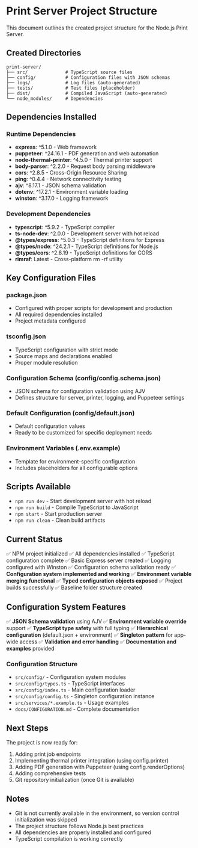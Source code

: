 # Print Server Project Structure

This document outlines the created project structure for the Node.js Print Server.

## Created Directories

```
print-server/
├── src/              # TypeScript source files
├── config/           # Configuration files with JSON schemas
├── logs/             # Log files (auto-generated)
├── tests/            # Test files (placeholder)
├── dist/             # Compiled JavaScript (auto-generated)
└── node_modules/     # Dependencies
```

## Dependencies Installed

### Runtime Dependencies
- **express**: ^5.1.0 - Web framework
- **puppeteer**: ^24.16.1 - PDF generation and web automation
- **node-thermal-printer**: ^4.5.0 - Thermal printer support
- **body-parser**: ^2.2.0 - Request body parsing middleware
- **cors**: ^2.8.5 - Cross-Origin Resource Sharing
- **ping**: ^0.4.4 - Network connectivity testing
- **ajv**: ^8.17.1 - JSON schema validation
- **dotenv**: ^17.2.1 - Environment variable loading
- **winston**: ^3.17.0 - Logging framework

### Development Dependencies
- **typescript**: ^5.9.2 - TypeScript compiler
- **ts-node-dev**: ^2.0.0 - Development server with hot reload
- **@types/express**: ^5.0.3 - TypeScript definitions for Express
- **@types/node**: ^24.2.1 - TypeScript definitions for Node.js
- **@types/cors**: ^2.8.19 - TypeScript definitions for CORS
- **rimraf**: Latest - Cross-platform rm -rf utility

## Key Configuration Files

### package.json
- Configured with proper scripts for development and production
- All required dependencies installed
- Project metadata configured

### tsconfig.json
- TypeScript configuration with strict mode
- Source maps and declarations enabled
- Proper module resolution

### Configuration Schema (config/config.schema.json)
- JSON schema for configuration validation using AJV
- Defines structure for server, printer, logging, and Puppeteer settings

### Default Configuration (config/default.json)
- Default configuration values
- Ready to be customized for specific deployment needs

### Environment Variables (.env.example)
- Template for environment-specific configuration
- Includes placeholders for all configurable options

## Scripts Available

- `npm run dev` - Start development server with hot reload
- `npm run build` - Compile TypeScript to JavaScript
- `npm start` - Start production server
- `npm run clean` - Clean build artifacts

## Current Status

✅ NPM project initialized
✅ All dependencies installed
✅ TypeScript configuration complete
✅ Basic Express server created
✅ Logging configured with Winston
✅ Configuration schema validation ready
✅ **Configuration system implemented and working**
✅ **Environment variable merging functional**
✅ **Typed configuration objects exposed**
✅ Project builds successfully
✅ Baseline folder structure created

## Configuration System Features

✅ **JSON Schema validation** using AJV
✅ **Environment variable override** support
✅ **TypeScript type safety** with full typing
✅ **Hierarchical configuration** (default.json + environment)
✅ **Singleton pattern** for app-wide access
✅ **Validation and error handling**
✅ **Documentation and examples** provided

### Configuration Structure
- `src/config/` - Configuration system modules
- `src/config/types.ts` - TypeScript interfaces
- `src/config/index.ts` - Main configuration loader
- `src/config/config.ts` - Singleton configuration instance
- `src/services/*.example.ts` - Usage examples
- `docs/CONFIGURATION.md` - Complete documentation

## Next Steps

The project is now ready for:
1. Adding print job endpoints
2. Implementing thermal printer integration (using config.printer)
3. Adding PDF generation with Puppeteer (using config.renderOptions)
4. Adding comprehensive tests
5. Git repository initialization (once Git is available)

## Notes

- Git is not currently available in the environment, so version control initialization was skipped
- The project structure follows Node.js best practices
- All dependencies are properly installed and configured
- TypeScript compilation is working correctly
